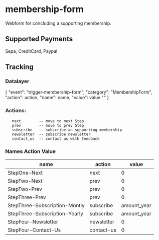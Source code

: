 # membership-form
Webform for concluding a supporting membership.

## Supported Payments

Sepa, CreditCard, Paypal

## Tracking

### Datalayer
{
    "event": "trigger-membership-form",
    "category": "MembershipForm",
    "action": action,
    "name": name,
    "value": value
    ""
}

### Actions: 

 ```
    next        -- move to next Step 
    prev        -- move to prev Step
    subscribe   -- subscribe an supporting membership
    newsletter  -- subscribe newsletter
    contact_us  -- contact us with feedback
```

### Names Action Value

| name | action | value |
| --- | --- | --- |
| StepOne-Next | next | 0 |
| StepTwo-Next | prev | 0 |
| StepTwo-Prev | prev | 0 |
| StepThree-Prev | prev | 0 |
| StepThree-Subscription-Montly | subscribe | amount_year |
| StepThree-Subscription-Yearly | subscribe | amount_year |
| StepFour-Newsletter | newsletter | 0 |
| StepFour-Contact-Us | contact-us | 0 |
